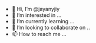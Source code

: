 - 👋 Hi, I’m @jayanyjiy
- 👀 I’m interested in ...
- 🌱 I’m currently learning ...
- 💞️ I’m looking to collaborate on ..
- 📫 How to reach me ...

<!---
jayanyjiy/jayanyjiy is a ✨ special ✨ repository because its `README.md` (this file) appears on your GitHub profile.
You can click the Preview link to take a look at your changes.
--->
